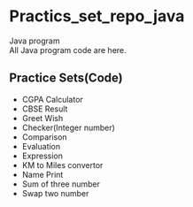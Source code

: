 # Practics_set_repo_java
Java program
<br>
All Java program code are here.

## Practice Sets(Code)
* CGPA Calculator 
* CBSE Result
* Greet Wish
* Checker(Integer number)
* Comparison
* Evaluation
* Expression
* KM to Miles convertor
* Name Print
* Sum of three number
* Swap two number 
